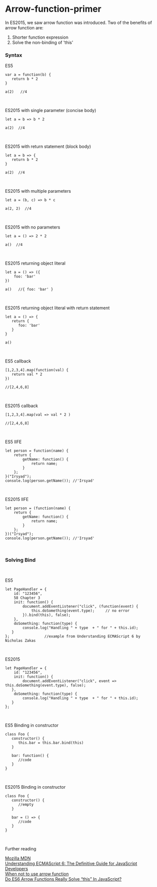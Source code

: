 # Arrow-function-primer

In ES2015, we saw arrow function was introduced. Two of the benefits of arrow function are:

1. Shorter function expression
2. Solve the non-binding of 'this'

### Syntax

ES5
<br>

``` 
var a = function(b) {
   return b * 2
}

a(2)   //4
```
<br>


ES2015 with single parameter (concise body)
<br>


```
let a = b => b * 2

a(2)  //4
```
<br>


ES2015 with return statement (block body)
<br>


```
let a = b => {
   return b * 2
}

a(2)  //4
```
<br>


ES2015 with multiple parameters
<br>


```
let a = (b, c) => b * c 

a(2, 2)  //4
```
<br>


ES2015 with no parameters
<br>


```
let a = () => 2 * 2 

a()  //4
```
<br>


ES2015 returning object literal
<br>


```
let a = () => ({
    foo: 'bar'
})

a()   //{ foo: 'bar' }
```
<br>


ES2015 returning object literal with return statement
<br>


```
let a = () => {
   return {
      foo: 'bar'
   }
}

a()
```
<br>


ES5 callback 
<br>


```
[1,2,3,4].map(function(val) {
   return val * 2
})

//[2,4,6,8]
```
<br>


ES2015 callback 
<br>


```
[1,2,3,4].map(val => val * 2 )

//[2,4,6,8]
```
<br>

ES5 IIFE 
<br>


```
let person = function(name) {
    return {
        getName: function() {
            return name;
        }
    };
}("Irsyad");
console.log(person.getName()); //'Irsyad'
```
<br>

ES2015 IIFE
<br>


```
let person = (function(name) {
    return {
        getName: function() {
            return name;
        }
    };
})("Irsyad");
console.log(person.getName()); //'Irsyad'
```
<br>


### Solving Bind
<br>

ES5
<br>

```
let PageHandler = {
    id: "123456",
    58 Chapter 3
    init: function() {
        document.addEventListener("click", (function(event) {
            this.doSomething(event.type);     // no error
        }).bind(this), false);
    },
    doSomething: function(type) {
        console.log("Handling " + type  + " for " + this.id);
   } 
};                //example from Understanding ECMAScript 6 by Nicholas Zakas

```
<br>


ES2015
<br>


```
let PageHandler = {
    id: "123456",
    init: function() {
        document.addEventListener("click", event => this.doSomething(event.type), false);
   },
    doSomething: function(type) {
        console.log("Handling " + type  + " for " + this.id);
   } 
};

```
<br>


ES5 Binding in constructor
<br>

```
class Foo {
   constructor() {
      this.bar = this.bar.bind(this)
   }
   
   bar: function() {
      //code
   }
}
```
<br>


ES2015 Binding in constructor
<br>


```
class Foo {
   constructor() {
      //empty
   }
   
   bar = () => {
      //code
   }
}
```
<br>


Further reading

[Mozilla MDN](https://developer.mozilla.org/en/docs/Web/JavaScript/Reference/Functions/Arrow_functions)
<br>
[Understanding ECMAScript 6: The Definitive Guide for JavaScript Developers](https://www.amazon.com/Understanding-ECMAScript-Definitive-JavaScript-Developers/dp/1593277571/ref=sr_1_1?s=books&ie=UTF8&qid=1493735907&sr=1-1&keywords=understanding+ecmascript+6)
<br>
[When not to use arrow function](https://rainsoft.io/when-not-to-use-arrow-functions-in-javascript/)
<br>
[Do ES6 Arrow Functions Really Solve “this” In JavaScript?](https://derickbailey.com/2015/09/28/do-es6-arrow-functions-really-solve-this-in-javascript/)

